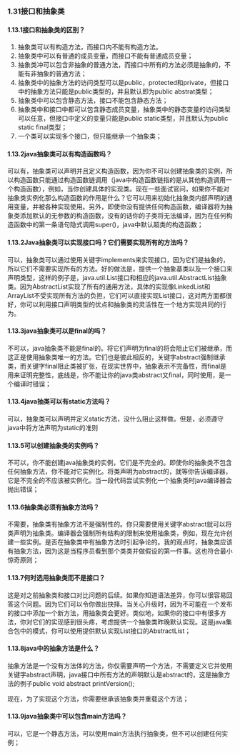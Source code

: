 ### 1.31接口和抽象类

#### 1.13.1接口和抽象类的区别？

1. 抽象类可以有构造方法，而接口内不能有构造方法。
2. 抽象类中可以有普通的成员变量，而接口不能有普通成员变量；
3. 抽象类冲可以包含非抽象的普通方法，而接口中所有的方法必须是抽象的，不能有非抽象的普通方法；
4. 抽象类中的抽象方法的访问类型可以是public，protected和private，但接口中的抽象方法只能是public类型的，并且默认即为public abstrat类型；
5. 抽象类中可以包含静态方法，接口不能包含静态方法；
6. 抽象类中和接口中都可以包含静态成员变量，抽象类中的静态变量的访问类型可以任意，但接口中定义的变量只能是public static类型，并且默认为public static final类型；
7. 一个类可以实现多个接口，但只能继承一个抽象类；

#### 1.13.2java抽象类可以有构造函数吗？

​	可以有，抽象类可以声明并且定义构造函数，因为你不可以创建抽象类的实例，所以构造函数只能通过构造函数链调用（java中构造函数链指的是从其他构造调用一个构造函数），例如，当你创建具体的实现类。现在一些面试官问，如果你不能对抽象类实例化那么构造函数的作用是什么？它可以用来初始化抽象类内部声明的通用变量，并被各种实现使用。另外，即使你没有提供任何构造函数，编译器将为抽象类添加默认的无参数的构造函数，没有的话你的子类将无法编译，因为在任何构造函数中的第一条语句隐式调用super()，java中默认超类的构造函数；

#### 1.13.2Java抽象类可以实现接口吗？它们需要实现所有的方法吗？

可以，抽象类可以通过使用关键字implements来实现接口，因为它们是抽象的，所以它们不需要实现所有的方法。好的做法是，提供一个抽象基类以及一个接口来声明类型，这样的例子是，java.util.List接口和相应的java.util.AbstractList抽象类。因为AbstractList实现了所有的通用方法，具体的实现像LinkedList和ArrayList不受实现所有方法的负担，它们可以直接实现List接口，这对两方面都很好，你可以利用接口声明类型的优点和抽象类的灵活性在一个地方实现共同的行为。

#### 1.13.3java抽象类可以是final的吗？

不可以，java抽象类不能是final的。将它们声明为final的将会阻止它们被继承，而这正是使用抽象类唯一的方法。它们也是彼此相反的，关键字abstract强制继承类，而关键字final阻止类被扩张，在现实世界中，抽象表示不完备性，而final是用来证明完整性，底线是，你不能让你的java类abstract又final，同时使用，是一个编译时错误；

#### 1.13.4java抽类可以有static方法吗？

可以，抽象类可以声明并定义static方法，没什么阻止这样做。但是，必须遵守java中将方法声明为static的准则

#### 1.13.5可以创建抽象类的实例吗？

不可以，你不能创建java抽象类的实例，它们是不完全的。即使你的抽象类不包含任何抽象方法，你不能对它实例化。将类声明为abstract的，就等你告诉编译器，它是不完全的不应该被实例化。当一段代码尝试实例化一个抽象类时java编译器会抛出错误；

#### 1.13.6抽象类必须有抽象方法吗？

不需要，抽象类有抽象方法不是强制性的。你只需要使用关键字abstract就可以将类声明为抽象类。编译器会强制所有结构的限制来使用抽象类，例如，现在允许创建一些实例。是否在抽象类中有抽象方法时引起争论的。我的观点时，抽象类应该有抽象方法，因为这是当程序员看到那个类类并做假设的第一件事。这也符合最小惊奇原则；

#### 1.13.7何时选用抽象类而不是接口？

这是对之前抽象类和接口对比问题的后续。如果你知道语法差异，你可以很容易回答这个问题。因为它们可以令你做出抉择。当关心升级时，因为不可能在一个发布的接口中添加一个新方法，用抽象类会更好。类似地，如果你的接口中有很多方法，你对它们的实现感到很头疼，考虑提供一个抽象类昨晚默认实现。这是java集合包中的模式，你可以使用提供默认实现List接口的AbstractList；

#### 1.13.8java中的抽象方法是什么？

抽象方法是一个没有方法体的方法，你仅需要声明一个方法，不需要定义它并使用关键字abstract声明，java接口中所有方法的声明默认是abstract的，这是抽象方法的例子public void abstract printVersion();

现在，为了实现这个方法，你需要继承该抽象类并重载这个方法；

#### 1.13.9java抽象类中可以包含main方法吗？

可以，它是一个静态方法，可以使用main方法执行抽象类，但不可以创建任何实例；

